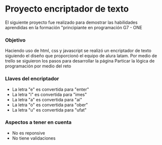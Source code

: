 <h1>Proyecto encriptador de texto</h1> 

El siguiente proyecto fue realizado para demostrar las habilidades aprendidas en la formación "principiante en programación G7 - ONE

<h3>Objetivo</h3>

Haciendo uso de html, css y javascript se realizó un encriptador de texto siguiendo el diseño que proporcionó el equipo de alura latam. Por medio de trello se siguieron los pasos para desarrollar la página
Particar la lógica de programación por medio del reto 

<h3>Llaves del encriptador</h3>

- La letra "e" es convertida para "enter"
- La letra "i" es convertida para "imes"
- La letra "a" es convertida para "ai"
- La letra "o" es convertida para "ober"
- La letra "u" es convertida para "ufat"

<h3>Aspectos a tener en cuenta</h3>

- No es reponsive
- No tiene validaciones 


